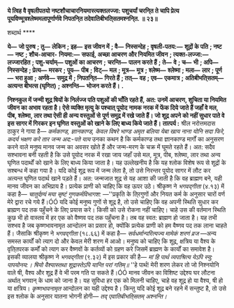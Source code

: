 **ये त्विह वै वृषलीपतयो नष्टशौचाचारनियमास्त्यक्तलज्जा: पशुचर्यां चरनि्त ते चापि प्रेत्य** **पूयविण्मूत्रश्लेष्ममलापूर्णार्णवे निपतनि्त तदेवातिबीभति्सतमश्ननि्त. ॥ २३॥** 

शब्दार्थ **** 

**ये—** **जो पुरुष** **; तु—** **लेकिन** **; इह—** **इस जीवन में** **; वै—** **निस्सन्देह** **; वृषली-पतय:—** **शूद्रों के पति** **; नष्ट—** **नष्ट** **; शौच-आचार-** **नियमा:—** **सफाई, अच्छा आचरण और नियमित जीवन** **; त्यक्त-लज्जा:—** **लज्जारहित** **; पशु-चर्याम्—** **पशुओं का आचरण** **;** **चरन्ति—** **पालन करते हैं** **; ते—** **वे** **; च—** **भी** **; अपि—** **निस्सन्देह** **; प्रेत्य—** **मरकर** **; पूय—** **पीब** **; विट्—** **मल** **; मूत्र—** **मूत्र** **; श्लेष्म—** **श्लेष्मा** **; मला—** **लार** **; पूर्ण—** **भरा हुआ** **; अर्णवे—** **समुद्र में** **; निपतनि्त—** **गिरते हैं** **; तत्—** **वह** **; एव—** **एकमात्र** **; अतिबीभति्सतम्—** **अत्यन्त बीभत्स (घृणित)** **; अश्नन्ति—** **भोजन करते हैं।** **.** 

**निश्नकुल में जन्मी शूद्र षियों के निर्लज्ज पति पशुओं की भाँति रहते हैं, अत: उनमें** **आचरण, शुचिता या नियमित जीवन का अभाव रहता है। ऐसे व्यक्ति मृत्यु के पश्चात् पूयोद** **नामक नरक में फेंक दिये जाते हैं जहाँ वे मल, पीब, श्लेष्मा, लार तथा ऐसी ही अन्य वस्तुओं से** **पूर्ण समुद्र में रखे जाते हैं। जो शूद्र अपने को नहीं सुधार पाते वे इस सागर में गिरकर इन घृणित** **वस्तुओं को खाने के लिए बाध्य किये जाते हैं।** **तात्पर्य :** श्रील नरोत्तमदास ठाकुर ने गाया है— *कर्मकाण्ड, ज्ञानकाण्ड, केवल विषरे भाण्ड* *अमृत बलिया येबा खाय* *नाना योनि सदा फिरे, कदर्य भक्षण करे* *तार जन्म अद:-पते याय* उनका कथन है कि कर्मकाण्ड तथा ज्ञानकाण्ड मार्गों का अनुसरण करने वाले मनुष्य मानव जन्म का अवसर खोते हैं और जन्म-मरण के चक्र में घूमते रहते हैं। अत: सदैव सश्भावना बनी रहती है कि उसे पूयोद नरक में रखा जाय जहाँ उसे मल, मूत्र, पीब, श्लेष्मा, लार तथा अन्य घृणित पदार्थों को खाने के लिए बाध्य किया जाता है। यह उल्लेखनीय है कि यह श्लोक विशेष रूप से शूद्रों के सश्बन्ध में कहा गया है। यदि कोई शूद्र रूप में जन्म लेता है, तो उसे निरन्तर पूयोद सागर में लौट कर अत्यन्त घृणित पदार्थ खाने पड़ते हैं। अत: जन्मजात शूद्र से यह आशा की जाती है कि वह ब्राह्मण बने, यही मानव जीवन का अभिप्राय है। प्रत्येक प्राणी को चाहिए कि वह ऊपर उठे। श्रीकृष्ण ने *भगवद्गीता*  (४.१३) में कहा है— *चातुर्वण्र्यं मया सृष्टं गुणकर्मविभागश:* —''प्रकृति के ति्रगुणों और नियत कर्म के अनुसार चारों वर्ण मेरे द्वारा रचे गये हैं।ÓÓ यदि कोई मनुष्य गुणों से शूद्र है, तो उसे चाहिए कि वह अपनी स्थिति सुधार कर ब्राह्मण पद तक पहुँचने के लिए प्रयास करे। किसी को उसे रोकना नहीं चाहिए। चाहे उस की वर्तमान स्थिति कुछ भी हो वास्तव में हर एक को वैष्णव पद तक पहुँचना है। तब वह स्वत: ब्राह्मण हो जाता है। यह तभी सश्भव है जब कृष्णभावनामृत आन्दोलन का प्रसार हो, क्योंकि प्रत्येक प्राणी को हम वैष्णव पद तक लाना चाहते हैं। जैसाकि श्रीकृष्ण ने *भगवद्गीता*  (१८.६६) में कहा है— *सर्वधर्मान्परित्यज्य मामेकं शरणं व्रज* —अन्य समस्त कार्यों को त्याग दो और केवल मेरी शरण में आओ। मनुष्य को चाहिए कि शूद्र, क्षत्रिय या वैश्य के वृति्तपरक कर्मों को त्याग कर वैष्णवों के कर्तव्यों को ग्रहण करे जिसमें ब्राह्मण के कार्यों का समावेश है। इसकी व्यालया श्रीकृष्ण ने *भगवद्गीता* (९.३२) में इस प्रकार की है— *मां हि पार्थ व्यपाश्रित्य येऽपि स्यु: पापयोनय:।* *षियो वैश्यास्तथा शूद्रास्तेऽपि यान्ति परां गतिम्॥* ''हे पार्थ! मेरी शरण लेकर तो जो निश्नयोनि वाले षी, वैश्य और शूद्र हैं वे भी परम गति पा सकते हैं।ÓÓ मानव जीवन का विशिष्ट उद्देश्य घर लौटना अर्थात् भगवान् के धाम को जाना है। यह सुविधा हर एक को मिलनी चाहिए, चाहे वह शूद्र हो या वैश्य, षी हो या क्षत्रिय। *कृष्णभावनामृत*  आन्दोलन का यही उद्देश्य है। किन्तु यदि कोई शूद्र बने रहने में सन्तुष्ट है, तो उसे इस श्लोक के अनुसार यातना भोगनी होगी— *तद् एवातिबीभति्सतम् अश्नन्ति।*   